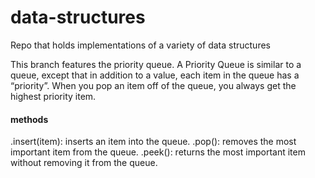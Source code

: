 # data-structures
Repo that holds implementations of a variety of data structures

This branch features the priority queue. A Priority Queue is similar to a queue, except that in addition to a value, each item in the queue has a “priority”. When you pop an item off of the queue, you always get the highest priority item.

#### methods
.insert(item): inserts an item into the queue.
.pop(): removes the most important item from the queue.
.peek(): returns the most important item without removing it from the queue.

